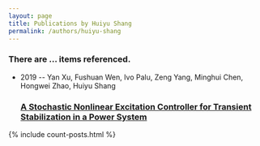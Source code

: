 ```yaml
---
layout: page
title: Publications by Huiyu Shang
permalink: /authors/huiyu-shang
---
```


<h3 id="number-posts">There are ... items referenced.</h3>
<ul class="post-list">
<li><span class='post-meta'>2019 -- Yan Xu, Fushuan Wen, Ivo Palu, Zeng Yang, Minghui Chen, Hongwei Zhao, Huiyu Shang</span><h3><a class='post-link' href="{{ site.baseurl }}/a-stochastic-nonlinear-excitation-controller-for-transient-stabilization-in-a-power-system">A Stochastic Nonlinear Excitation Controller for Transient Stabilization in a Power System</a></h3></li>

</ul>
{% include count-posts.html %}
